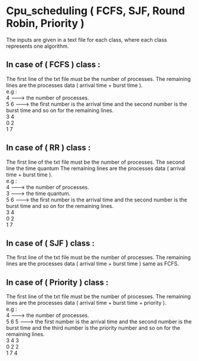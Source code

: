 # Cpu_scheduling ( FCFS, SJF, Round Robin, Priority )

The inputs are given in a text file for each class, where each class represents one algorithm.

## In case of ( FCFS ) class :
The first line of the txt file must be the number of processes.
The remaining lines are the processes data ( arrival time + burst time ). \
e.g :\
4 ---> the number of processes.\
5 6 ---> the first number is the arrival time and the second number is the burst time and so on for the remaining lines.\
3 4\
0 2\
1 7


## In case of ( RR ) class :
The first line of the txt file must be the number of processes.
The second line the time quantum
The remaining lines are the processes data ( arrival time + burst time ). \
e.g :\
4 ---> the number of processes.\
3 ---> the time quantum. \
5 6 ---> the first number is the arrival time and the second number is the burst time and so on for the remaining lines.\
3 4\
0 2\
1 7


## In case of ( SJF ) class :
The first line of the txt file must be the number of processes.
The remaining lines are the processes data ( arrival time + burst time ) same as FCFS.


## In case of ( Priority ) class :
The first line of the txt file must be the number of processes.
The remaining lines are the processes data ( arrival time + burst time + priority ). \
e.g :\
4 ---> the number of processes.\
5 6 5 ---> the first number is the arrival time and the second number is the burst time and the third number is the priority number and so on for the remaining lines.\
3 4 3\
0 2 2\
1 7 4
